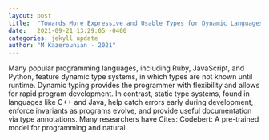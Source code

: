 ```yaml
---
layout: post
title:  "Towards More Expressive and Usable Types for Dynamic Languages"
date:   2021-09-21 13:29:05 -0400
categories: jekyll update
author: "M Kazerounian - 2021"
---
```

Many popular programming languages, including Ruby, JavaScript, and Python, feature dynamic type systems, in which types are not known until runtime. Dynamic typing provides the programmer with flexibility and allows for rapid program development. In contrast, static type systems, found in languages like C++ and Java, help catch errors early during development, enforce invariants as programs evolve, and provide useful documentation via type annotations. Many researchers have Cites: Codebert: A pre-trained model for programming and natural